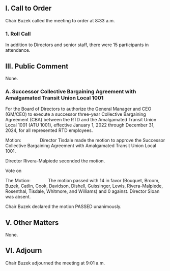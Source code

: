 ## I. Call to Order

Chair Buzek called the meeting to order at 8:33 a.m.

### 1. Roll Call

In addition to Directors and senior staff, there were 15 participants in attendance.

## III. Public Comment

None.

### A. Successor Collective Bargaining Agreement with Amalgamated Transit Union Local 1001

For the Board of Directors to authorize the General Manager and CEO (GM/CEO) to execute a successor three-year Collective Bargaining Agreement (CBA) between the RTD and the Amalgamated Transit Union Local 1001 (ATU 1001), effective January 1, 2022 through December 31, 2024, for all represented RTD employees.

Motion:               Director Tisdale made the motion to approve the Successor Collective Bargaining Agreement with Amalgamated Transit Union Local 1001.

Director Rivera-Malpiede seconded the motion.

Vote on

The Motion:              The motion passed with 14 in favor (Bouquet, Broom, Buzek, Catlin, Cook, Davidson, Dishell, Guissinger, Lewis, Rivera-Malpiede, Rosenthal, Tisdale, Whitmore, and Williams) and 0 against. Director Sloan was absent.

Chair Buzek declared the motion PASSED unanimously.

## V. Other Matters

None.

## VI. Adjourn

Chair Buzek adjourned the meeting at 9:01 a.m.